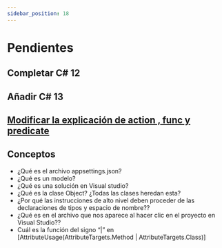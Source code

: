 ```yaml
---
sidebar_position: 18
---
```

# Pendientes
## Completar C# 12
## Añadir C# 13
## [Modificar la explicación de action , func y predicate](https://flevatti.github.io/documentacion/docs/C--/guiaC2#action-func-y-predicate)
## Conceptos
-  ¿Qué es el archivo appsettings.json?
- ¿Qué es un modelo?
- ¿Qué es una solución en Visual studio?
- ¿Qué es la clase Object? ¿Todas las clases heredan esta?
- ¿Por qué las instrucciones de alto nivel deben proceder de las declaraciones de tipos y espacio de nombre??
- ¿Qué es en el archivo que nos aparece al hacer clic en el proyecto en Visual Studio??
- Cuál es la función del signo “|” en [AttributeUsage(AttributeTargets.Method | AttributeTargets.Class)]